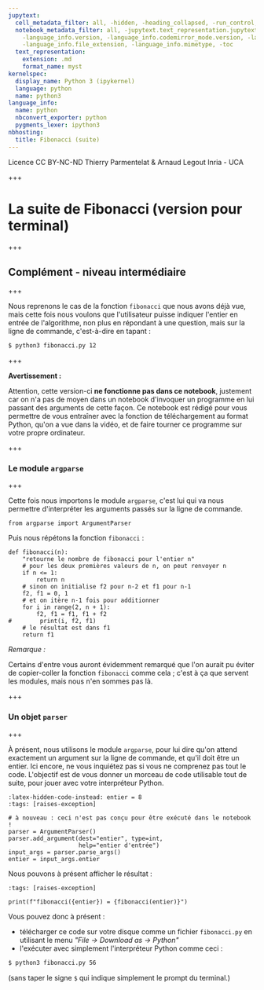```yaml
---
jupytext:
  cell_metadata_filter: all, -hidden, -heading_collapsed, -run_control, -trusted
  notebook_metadata_filter: all, -jupytext.text_representation.jupytext_version, -jupytext.text_representation.format_version,
    -language_info.version, -language_info.codemirror_mode.version, -language_info.codemirror_mode,
    -language_info.file_extension, -language_info.mimetype, -toc
  text_representation:
    extension: .md
    format_name: myst
kernelspec:
  display_name: Python 3 (ipykernel)
  language: python
  name: python3
language_info:
  name: python
  nbconvert_exporter: python
  pygments_lexer: ipython3
nbhosting:
  title: Fibonacci (suite)
---
```


<div class="licence">
<span>Licence CC BY-NC-ND</span>
<span>Thierry Parmentelat &amp; Arnaud Legout</span>
<span>Inria - UCA</span>
</div>

+++

# La suite de Fibonacci (version pour terminal)

+++

## Complément - niveau intermédiaire

+++

Nous reprenons le cas de la fonction `fibonacci` que nous avons déjà vue, mais cette fois nous voulons que l'utilisateur puisse indiquer l'entier en entrée de l'algorithme, non plus en répondant à une question, mais sur la ligne de commande, c'est-à-dire en tapant :

```bash
$ python3 fibonacci.py 12
```

+++

**Avertissement&nbsp;:**

Attention, cette version-ci **ne fonctionne pas dans ce notebook**, justement car on n'a pas de moyen dans un notebook d'invoquer un programme en lui passant des arguments de cette façon. Ce notebook est rédigé pour vous permettre de vous entraîner avec la fonction de téléchargement au format Python, qu'on a vue dans la vidéo, et de faire tourner ce programme sur votre propre ordinateur.

+++

### Le module `argparse`

+++

Cette fois nous importons le module `argparse`, c'est lui qui va nous permettre d'interpréter les arguments passés sur la ligne de commande.

```{code-cell} ipython3
from argparse import ArgumentParser
```

Puis nous répétons la fonction `fibonacci` :

```{code-cell} ipython3
def fibonacci(n):
    "retourne le nombre de fibonacci pour l'entier n"
    # pour les deux premières valeurs de n, on peut renvoyer n
    if n <= 1:
        return n
    # sinon on initialise f2 pour n-2 et f1 pour n-1
    f2, f1 = 0, 1
    # et on itère n-1 fois pour additionner
    for i in range(2, n + 1):
        f2, f1 = f1, f1 + f2
#        print(i, f2, f1)
    # le résultat est dans f1
    return f1
```

*Remarque :*

Certains d'entre vous auront évidemment remarqué que l'on aurait pu éviter de copier-coller la fonction `fibonacci` comme cela&nbsp;; c'est à ça que servent les modules, mais nous n'en sommes pas là.

+++

### Un objet `parser`

+++

À présent, nous utilisons le module `argparse`, pour lui dire qu'on attend exactement un argument sur la ligne de commande, et qu'il doit être un entier. Ici encore, ne vous inquiétez pas si vous ne comprenez pas tout le code. L'objectif est de vous donner un morceau de code utilisable tout de suite, pour jouer avec votre interpréteur Python.

```{code-cell} ipython3
:latex-hidden-code-instead: entier = 8
:tags: [raises-exception]

# à nouveau : ceci n'est pas conçu pour être exécuté dans le notebook !
parser = ArgumentParser()
parser.add_argument(dest="entier", type=int,
                    help="entier d'entrée")
input_args = parser.parse_args()
entier = input_args.entier
```

Nous pouvons à présent afficher le résultat :

```{code-cell} ipython3
:tags: [raises-exception]

print(f"fibonacci({entier}) = {fibonacci(entier)}")
```

Vous pouvez donc à présent :

* télécharger ce code sur votre disque comme un fichier `fibonacci.py` en utilisant le menu *"File -> Download as -> Python"*
* l'exécuter avec simplement l'interpréteur Python comme ceci :


```bash
$ python3 fibonacci.py 56
```

(sans taper le signe `$` qui indique simplement le prompt du terminal.)
